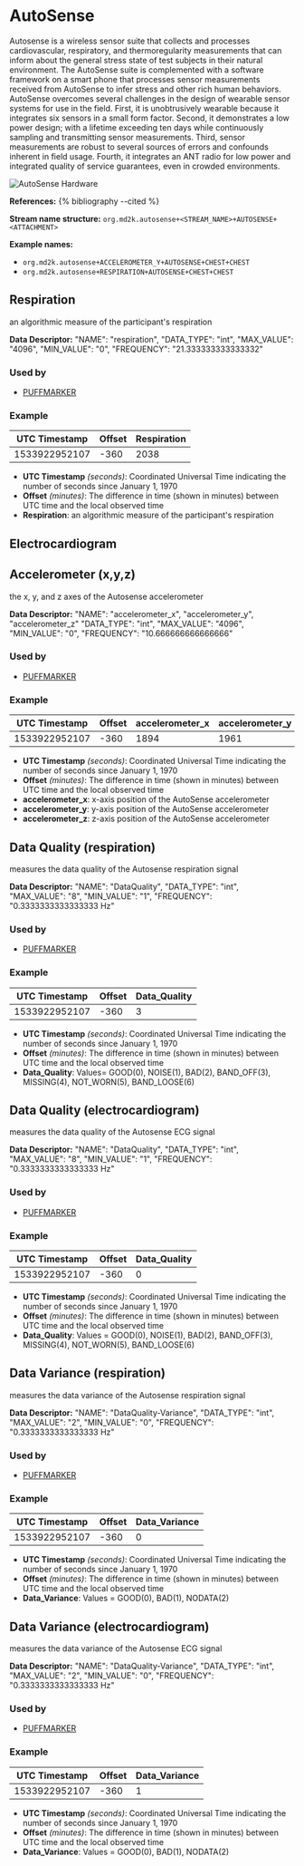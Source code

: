 # AutoSense

Autosense is a wireless sensor suite that collects and processes cardiovascular, respiratory, and thermoregularity measurements that can inform about the general stress state of test subjects in their natural environment. The AutoSense suite is complemented with a software framework on a smart phone that processes sensor measurements received from AutoSense to infer stress and other rich human behaviors. AutoSense overcomes several challenges in the design of wearable sensor systems for use in the field. First, it is unobtrusively wearable because it integrates six sensors in a small form factor. Second, it demonstrates a low power design; with a lifetime exceeding ten days while continuously sampling and transmitting sensor measurements. Third, sensor measurements are robust to several sources of errors and confounds inherent in field usage. Fourth, it integrates an ANT radio for low power and integrated quality of service guarantees, even in crowded environments.

![AutoSense Hardware](/images/AutoSenseChest2.png)

**References:**
{% bibliography --cited %} <!-- need Bibtex citation inserted in paragraph above -->


**Stream name structure:**
`org.md2k.autosense+<STREAM_NAME>+AUTOSENSE+<ATTACHMENT>`

**Example names:**
- `org.md2k.autosense+ACCELEROMETER_Y+AUTOSENSE+CHEST+CHEST`
- `org.md2k.autosense+RESPIRATION+AUTOSENSE+CHEST+CHEST`

## Respiration
an algorithmic measure of the participant's respiration

**Data Descriptor:** "NAME": "respiration",
"DATA_TYPE": "int",
"MAX_VALUE": "4096",
"MIN_VALUE": "0",
"FREQUENCY": "21.333333333333332"

### Used by
- [PUFFMARKER](../features/puffmarker)

### Example

| UTC Timestamp | Offset | Respiration |
| ------------- | ------ | ----------- |
| 1533922952107 | -360   | 2038        |


- **UTC Timestamp** _(seconds)_: Coordinated Universal Time indicating the number of seconds since January 1, 1970
- **Offset** _(minutes)_: The difference in time (shown in minutes) between UTC time and the local observed time
- **Respiration**: an algorithmic measure of the participant's respiration


## Electrocardiogram

<!-- need content from json and excel files -->


## Accelerometer (x,y,z)
the x, y, and z axes of the Autosense accelerometer

**Data Descriptor:** "NAME": "accelerometer_x", "accelerometer_y", "accelerometer_z"
"DATA_TYPE": "int",
"MAX_VALUE": "4096",
"MIN_VALUE": "0",
"FREQUENCY": "10.666666666666666"

### Used by
- [PUFFMARKER](../features/puffmarker)

### Example

| UTC Timestamp | Offset | accelerometer_x | accelerometer_y | accelerometer_z |
| ------------- | ------ | --------------- | --------------- | --------------- |
| 1533922952107 | -360   | 1894            | 1961            | 2250            |

- **UTC Timestamp** _(seconds)_: Coordinated Universal Time indicating the number of seconds since January 1, 1970
- **Offset** _(minutes)_: The difference in time (shown in minutes) between UTC time and the local observed time
- **accelerometer_x**: x-axis position of the AutoSense accelerometer
- **accelerometer_y**: y-axis position of the AutoSense accelerometer
- **accelerometer_z**: z-axis position of the AutoSense accelerometer


## Data Quality (respiration)
measures the data quality of the Autosense respiration signal

**Data Descriptor:** "NAME": "DataQuality",
"DATA_TYPE": "int",
"MAX_VALUE": "8",
"MIN_VALUE": "1",
"FREQUENCY": "0.3333333333333333 Hz"

### Used by
- [PUFFMARKER](../features/puffmarker)

### Example

| UTC Timestamp | Offset | Data_Quality |
| ------------- | ------ | ------------ |
| 1533922952107 | -360   | 3            |

- **UTC Timestamp** _(seconds)_: Coordinated Universal Time indicating the number of seconds since January 1, 1970
- **Offset** _(minutes)_: The difference in time (shown in minutes) between UTC time and the local observed time
- **Data_Quality**: Values=  GOOD(0), NOISE(1), BAD(2), BAND_OFF(3), MISSING(4), NOT_WORN(5), BAND_LOOSE(6)


## Data Quality (electrocardiogram)
measures the data quality of the Autosense ECG signal

**Data Descriptor:** "NAME": "DataQuality",
"DATA_TYPE": "int",
"MAX_VALUE": "8",
"MIN_VALUE": "1",
"FREQUENCY": "0.3333333333333333 Hz"

### Used by
- [PUFFMARKER](../features/puffmarker)

### Example

| UTC Timestamp | Offset | Data_Quality |
| ------------- | ------ | ------------ |
| 1533922952107 | -360   | 0            |

- **UTC Timestamp** _(seconds)_: Coordinated Universal Time indicating the number of seconds since January 1, 1970
- **Offset** _(minutes)_: The difference in time (shown in minutes) between UTC time and the local observed time
- **Data_Quality**: Values = GOOD(0), NOISE(1), BAD(2), BAND_OFF(3), MISSING(4), NOT_WORN(5), BAND_LOOSE(6)


## Data Variance (respiration)
measures the data variance of the Autosense respiration signal

**Data Descriptor:** "NAME": "DataQuality-Variance",
"DATA_TYPE": "int",
"MAX_VALUE": "2",
"MIN_VALUE": "0",
"FREQUENCY": "0.3333333333333333 Hz"

### Used by
- [PUFFMARKER](../features/puffmarker)

### Example

| UTC Timestamp | Offset | Data_Variance |
| ------------- | ------ | ------------- |
| 1533922952107 | -360   | 0             |

- **UTC Timestamp** _(seconds)_: Coordinated Universal Time indicating the number of seconds since January 1, 1970
- **Offset** _(minutes)_: The difference in time (shown in minutes) between UTC time and the local observed time
- **Data_Variance**: Values = GOOD(0), BAD(1), NODATA(2)


## Data Variance (electrocardiogram)
measures the data variance of the Autosense ECG signal

**Data Descriptor:** "NAME": "DataQuality-Variance",
"DATA_TYPE": "int",
"MAX_VALUE": "2",
"MIN_VALUE": "0",
"FREQUENCY": "0.3333333333333333 Hz"

### Used by
- [PUFFMARKER](../features/puffmarker)

### Example

| UTC Timestamp | Offset | Data_Variance |
| ------------- | ------ | ------------- |
| 1533922952107 | -360   | 1             |

- **UTC Timestamp** _(seconds)_: Coordinated Universal Time indicating the number of seconds since January 1, 1970
- **Offset** _(minutes)_: The difference in time (shown in minutes) between UTC time and the local observed time
- **Data_Variance**: Values = GOOD(0), BAD(1), NODATA(2)
